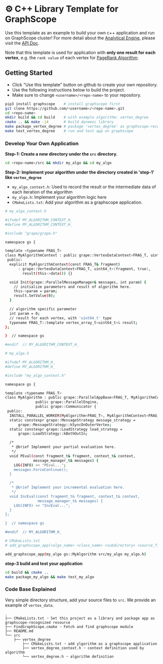# ⚙️  C++ Library Template for GraphScope

Use this template as an example to build your own c++ application and run on GraphScope cluster! For more detail about the [Analytical Engine](https://graphscope.io/docs/analytics_engine.html), please visit the [API Doc](https://graphscope.io/docs/reference/analytical_engine_index.html#).

Note that this template is used for application with **only one result for each vertex**, e.g. the `rank value` of each vertex for [PageRank Algorithm](https://en.wikipedia.org/wiki/PageRank).

## Getting Started
- Click "Use this template" button on github to create your own repository.
- Use the following instructions below to build the project.
- Make sure to change `<username>/<repo-name>` to your repository.

```bash
pip3 install graphscope    # install graphscope first
git clone https://github.com/<username>/<repo-name>.git
cd <repo-name>
mkdir build && cd build    # with example algorithm: vertex_degree
cmake .. && make -j4       # build dynamic library
make package_vertex_degree # package 'vertex_degree' as graphscope-recognized resource
make test_vertex_degree    # run and test app on graphscope
```

### Develop Your Own Application
**Step-1: Create a new directory under the `src` directory.**
```bash
cd <repo-name>/src && mkdir my_algo && cd my_algo
```

**Step-2: Implement your algorithm under the directory created in 'step-1' like `vertex_degree`**
- `my_algo_context.h`: Used to record the result or the intermediate data of each iteration of the algorithm
- `my_algo.h`: Implement your algorithm logic here
- `CMakeLists.txt`: Add your algorithm as a graphscope application.

```bash
# my_algo_context.h

#ifndef MY_ALGORITHM_CONTEXT_H_
#define MY_ALGORITHM_CONTEXT_H_

#include "grape/grape.h"

namespace gs {

template <typename FRAG_T>
class MyAlgorithmContext : public grape::VertexDataContext<FRAG_T, uint64_t> {
 public:
  explicit MyAlgorithmContext(const FRAG_T& fragment)
      : grape::VertexDataContext<FRAG_T, uint64_t>(fragment, true),
        result(this->data()) {}

  void Init(grape::ParallelMessageManager& messages, int param) {
    // initialize parameters and result of algorithm here.
    this->param = param;
    result.SetValue(0);
  }

  // algorithm specific parameter
  int param = 0;
  // result for each vertex, with 'uint64_t' type
  typename FRAG_T::template vertex_array_t<uint64_t>& result;
};

}  // namespace gs

#endif  // MY_ALGORITHM_CONTEXT_H_
```


```bash
# my_algo.h

#ifndef MY_ALGORITHM_H_
#define MY_ALGORITHM_H_

#include "my_algo_context.h"

namespace gs {

template <typename FRAG_T>
class MyAlgorithm : public grape::ParallelAppBase<FRAG_T, MyAlgorithmContext<FRAG_T>>,
              public grape::ParallelEngine,
              public grape::Communicator {
 public:
  INSTALL_PARALLEL_WORKER(MyAlgorithm<FRAG_T>, MyAlgorithmContext<FRAG_T>, FRAG_T)
  static constexpr grape::MessageStrategy message_strategy =
      grape::MessageStrategy::kSyncOnOuterVertex;
  static constexpr grape::LoadStrategy load_strategy =
      grape::LoadStrategy::kBothOutIn;

  /*
   * @brief Implement your partial evaluation here.
   */
  void PEval(const fragment_t& fragment, context_t& context,
             message_manager_t& messages) {
    LOG(INFO) << "PEval...";
    messages.ForceContinue();
  }

  /*
   * @brief Implement your incremental evaluation here.
   */
  void IncEval(const fragment_t& fragment, context_t& context,
               message_manager_t& messages) {
    LOG(INFO) << "IncEval...";
  }
};

}  // namespace gs

#endif  // MY_ALGORITHM_H_
```

```bash
# CMakeLists.txt
# add_graphscope_app(<algo_name> <class_name> <subdirectory> <source_file>)

add_graphscope_app(my_algo gs::MyAlgorithm src/my_algo my_algo.h)
```

**step-3 build and test your application**
```bash
cd build && cmake ..
make package_my_algo && make test_my_algo
```

### Code Base Explained
Very simple directory structure, add your source files to `src`. We provide an example of `vertex_data`.
```
.
├── CMakeLists.txt ➝ Set this project as a library and package app as graphscope-recognized resource
├── FindGraphScope.cmake ➝ Fetch and find graphscope module
├── README.md
└── src
    ├── vertex_degree
        ├── CMakeLists.txt ➝ add ylgorithm as a graphscope application
        ├── vertex_degree_context.h ➝ context definition used by algorithm
        └── vertex_degree.h ➝ algorithm definition
```
